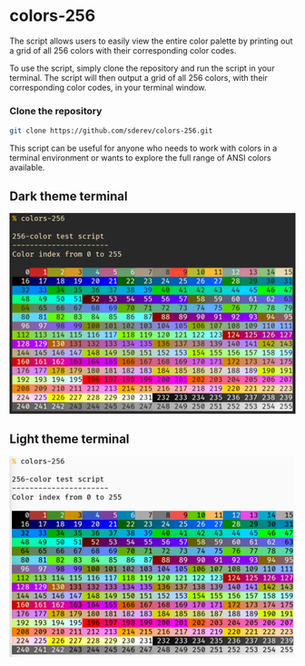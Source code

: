 # colors-256

The script allows users to easily view the entire color palette by printing out a grid of all 256 colors with their corresponding color codes.

To use the script, simply clone the repository and run the script in your terminal. The script will then output a grid of all 256 colors, with their corresponding color codes, in your terminal window.

### Clone the repository

```bash
git clone https://github.com/sderev/colors-256.git
```

This script can be useful for anyone who needs to work with colors in a terminal environment or wants to explore the full range of ANSI colors available.

## Dark theme terminal

![Screenshot of a dark theme terminal displaying the 256 ANSI color palette using a Python script.](colors-256_dark.png)

## Light theme terminal

![Screenshot of a light theme terminal displaying the 256 ANSI color palette using a Python script.](colors-256_light.png)

